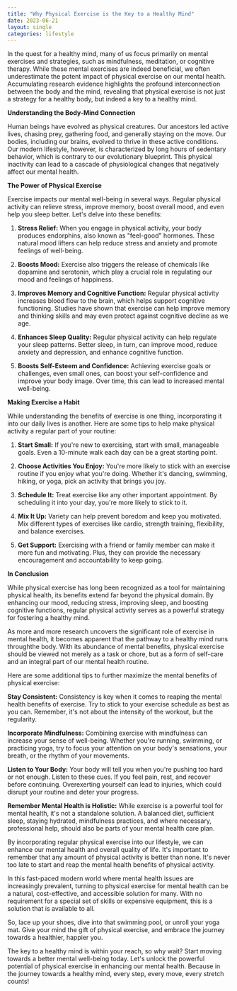 ```yaml
---
title: "Why Physical Exercise is the Key to a Healthy Mind"
date: 2023-06-21
layout: single
categories: lifestyle
---
```


In the quest for a healthy mind, many of us focus primarily on mental exercises and strategies, such as mindfulness, meditation, or cognitive therapy. While these mental exercises are indeed beneficial, we often underestimate the potent impact of physical exercise on our mental health. Accumulating research evidence highlights the profound interconnection between the body and the mind, revealing that physical exercise is not just a strategy for a healthy body, but indeed a key to a healthy mind.

**Understanding the Body-Mind Connection**

Human beings have evolved as physical creatures. Our ancestors led active lives, chasing prey, gathering food, and generally staying on the move. Our bodies, including our brains, evolved to thrive in these active conditions. Our modern lifestyle, however, is characterized by long hours of sedentary behavior, which is contrary to our evolutionary blueprint. This physical inactivity can lead to a cascade of physiological changes that negatively affect our mental health.

**The Power of Physical Exercise**

Exercise impacts our mental well-being in several ways. Regular physical activity can relieve stress, improve memory, boost overall mood, and even help you sleep better. Let's delve into these benefits:

1. **Stress Relief:** When you engage in physical activity, your body produces endorphins, also known as "feel-good" hormones. These natural mood lifters can help reduce stress and anxiety and promote feelings of well-being.

2. **Boosts Mood:** Exercise also triggers the release of chemicals like dopamine and serotonin, which play a crucial role in regulating our mood and feelings of happiness.

3. **Improves Memory and Cognitive Function:** Regular physical activity increases blood flow to the brain, which helps support cognitive functioning. Studies have shown that exercise can help improve memory and thinking skills and may even protect against cognitive decline as we age.

4. **Enhances Sleep Quality:** Regular physical activity can help regulate your sleep patterns. Better sleep, in turn, can improve mood, reduce anxiety and depression, and enhance cognitive function.

5. **Boosts Self-Esteem and Confidence:** Achieving exercise goals or challenges, even small ones, can boost your self-confidence and improve your body image. Over time, this can lead to increased mental well-being.

**Making Exercise a Habit**

While understanding the benefits of exercise is one thing, incorporating it into our daily lives is another. Here are some tips to help make physical activity a regular part of your routine:

1. **Start Small:** If you're new to exercising, start with small, manageable goals. Even a 10-minute walk each day can be a great starting point.

2. **Choose Activities You Enjoy:** You're more likely to stick with an exercise routine if you enjoy what you're doing. Whether it's dancing, swimming, hiking, or yoga, pick an activity that brings you joy.

3. **Schedule It:** Treat exercise like any other important appointment. By scheduling it into your day, you're more likely to stick to it.

4. **Mix It Up:** Variety can help prevent boredom and keep you motivated. Mix different types of exercises like cardio, strength training, flexibility, and balance exercises.

5. **Get Support:** Exercising with a friend or family member can make it more fun and motivating. Plus, they can provide the necessary encouragement and accountability to keep going.

**In Conclusion**

While physical exercise has long been recognized as a tool for maintaining physical health, its benefits extend far beyond the physical domain. By enhancing our mood, reducing stress, improving sleep, and boosting cognitive functions, regular physical activity serves as a powerful strategy for fostering a healthy mind.

As more and more research uncovers the significant role of exercise in mental health, it becomes apparent that the pathway to a healthy mind runs throughthe body. With its abundance of mental benefits, physical exercise should be viewed not merely as a task or chore, but as a form of self-care and an integral part of our mental health routine.

Here are some additional tips to further maximize the mental benefits of physical exercise:

**Stay Consistent:** Consistency is key when it comes to reaping the mental health benefits of exercise. Try to stick to your exercise schedule as best as you can. Remember, it's not about the intensity of the workout, but the regularity.

**Incorporate Mindfulness:** Combining exercise with mindfulness can increase your sense of well-being. Whether you're running, swimming, or practicing yoga, try to focus your attention on your body's sensations, your breath, or the rhythm of your movements.

**Listen to Your Body:** Your body will tell you when you're pushing too hard or not enough. Listen to these cues. If you feel pain, rest, and recover before continuing. Overexerting yourself can lead to injuries, which could disrupt your routine and deter your progress.

**Remember Mental Health is Holistic:** While exercise is a powerful tool for mental health, it's not a standalone solution. A balanced diet, sufficient sleep, staying hydrated, mindfulness practices, and where necessary, professional help, should also be parts of your mental health care plan.

By incorporating regular physical exercise into our lifestyle, we can enhance our mental health and overall quality of life. It's important to remember that any amount of physical activity is better than none. It's never too late to start and reap the mental health benefits of physical activity.

In this fast-paced modern world where mental health issues are increasingly prevalent, turning to physical exercise for mental health can be a natural, cost-effective, and accessible solution for many. With no requirement for a special set of skills or expensive equipment, this is a solution that is available to all.

So, lace up your shoes, dive into that swimming pool, or unroll your yoga mat. Give your mind the gift of physical exercise, and embrace the journey towards a healthier, happier you.

The key to a healthy mind is within your reach, so why wait? Start moving towards a better mental well-being today. Let's unlock the powerful potential of physical exercise in enhancing our mental health. Because in the journey towards a healthy mind, every step, every move, every stretch counts!